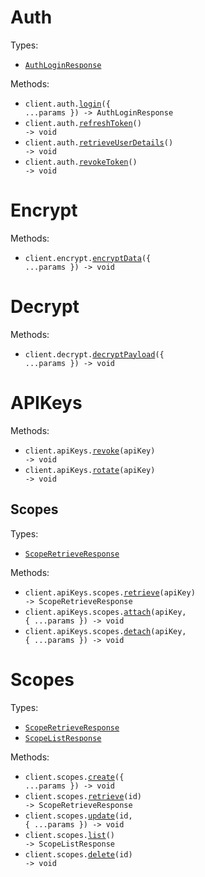 # Auth

Types:

- <code><a href="./src/resources/auth.ts">AuthLoginResponse</a></code>

Methods:

- <code title="post /auth/login">client.auth.<a href="./src/resources/auth.ts">login</a>({ ...params }) -> AuthLoginResponse</code>
- <code title="post /auth/refresh">client.auth.<a href="./src/resources/auth.ts">refreshToken</a>() -> void</code>
- <code title="get /auth/userdetails">client.auth.<a href="./src/resources/auth.ts">retrieveUserDetails</a>() -> void</code>
- <code title="post /auth/revoke">client.auth.<a href="./src/resources/auth.ts">revokeToken</a>() -> void</code>

# Encrypt

Methods:

- <code title="post /encrypt">client.encrypt.<a href="./src/resources/encrypt.ts">encryptData</a>({ ...params }) -> void</code>

# Decrypt

Methods:

- <code title="post /decrypt">client.decrypt.<a href="./src/resources/decrypt.ts">decryptPayload</a>({ ...params }) -> void</code>

# APIKeys

Methods:

- <code title="patch /api-keys/{apiKey}/revoke">client.apiKeys.<a href="./src/resources/api-keys/api-keys.ts">revoke</a>(apiKey) -> void</code>
- <code title="patch /api-keys/{apiKey}/rotate">client.apiKeys.<a href="./src/resources/api-keys/api-keys.ts">rotate</a>(apiKey) -> void</code>

## Scopes

Types:

- <code><a href="./src/resources/api-keys/scopes.ts">ScopeRetrieveResponse</a></code>

Methods:

- <code title="get /api-keys/{apiKey}/scopes">client.apiKeys.scopes.<a href="./src/resources/api-keys/scopes.ts">retrieve</a>(apiKey) -> ScopeRetrieveResponse</code>
- <code title="post /api-keys/{apiKey}/scopes/attach">client.apiKeys.scopes.<a href="./src/resources/api-keys/scopes.ts">attach</a>(apiKey, { ...params }) -> void</code>
- <code title="post /api-keys/{apiKey}/scopes/detach">client.apiKeys.scopes.<a href="./src/resources/api-keys/scopes.ts">detach</a>(apiKey, { ...params }) -> void</code>

# Scopes

Types:

- <code><a href="./src/resources/scopes.ts">ScopeRetrieveResponse</a></code>
- <code><a href="./src/resources/scopes.ts">ScopeListResponse</a></code>

Methods:

- <code title="post /scopes">client.scopes.<a href="./src/resources/scopes.ts">create</a>({ ...params }) -> void</code>
- <code title="get /scopes/{id}">client.scopes.<a href="./src/resources/scopes.ts">retrieve</a>(id) -> ScopeRetrieveResponse</code>
- <code title="put /scopes/{id}">client.scopes.<a href="./src/resources/scopes.ts">update</a>(id, { ...params }) -> void</code>
- <code title="get /scopes">client.scopes.<a href="./src/resources/scopes.ts">list</a>() -> ScopeListResponse</code>
- <code title="delete /scopes/{id}">client.scopes.<a href="./src/resources/scopes.ts">delete</a>(id) -> void</code>
